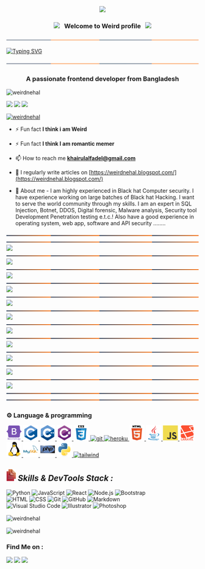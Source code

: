 

<p align="center"><img src="https://img.shields.io/badge/MADE%20IN BANGLADESHI-HACKER AND PROGRAMMER-green?colorA=%23ff0000&colorB=%23017e40&style=flat-square">
 
<h3 align="center">
  <img src="https://emoji.discord.st/emojis/768b108d-274f-4f44-a634-8477b16efce7.gif" width="25">
   &nbsp; Welcome to Weird profile &nbsp; 
  <img src="https://emoji.discord.st/emojis/768b108d-274f-4f44-a634-8477b16efce7.gif" width="25">
</h3>
 
<img align="center" alt="line" src="https://github.com/DalpatRathore/dalpatrathore/blob/main/assets/images/line-1.svg">
 
[![Typing SVG](https://readme-typing-svg.herokuapp.com?color=%23F70B10&size=27&lines=I+am+Nehal+Ahmed;+It's+Not+A+Just+Name+Bro;It's+A+BlackHat+Hacker!;Thank+You+Everyone)](https://git.io/typing-svg)
 
</p>
 
<img align="center" alt="line" src="https://github.com/DalpatRathore/dalpatrathore/blob/main/assets/images/line-1.svg">
 
<h3 align="center">A passionate frontend developer from Bangladesh</h3>

<p align="left"> <img src="https://komarev.com/ghpvc/?username=weirdnehal&label=Profile%20views&color=0e75b6&style=flat" alt="weirdnehal" /> </p>


<img src="https://img.shields.io/badge/Written%20In-Weird-cyan?style=flat-square">
<img src="https://img.shields.io/badge/Open%20Source-Yes-cyan?style=flat-square">
<img src="https://img.shields.io/badge/Author-Nehal--Ahmed-cyan?style=flat-square">

<p align="left"> <a href="https://github.com/ryo-ma/github-profile-trophy"><img src="https://github-profile-trophy.vercel.app/?username=weirdnehal" alt="weirdnehal" /></a> </p>





- ⚡ Fun fact **I think i am Weird**
- ⚡ Fun fact **I think I am romantic memer**

- 📫 How to reach me **khairulalfadel@gmail.com**

- 📝 I regularly write articles on [https://weirdnehal.blogspot.com/](https://weirdnehal.blogspot.com/)

- 💬 About me - I am highly experienced in Black hat
Computer security. I have experience working on large batches of Black hat Hacking. I want to serve the world community through my skills. I am an expert in SQL Injection, Botnet, DDOS, Digital forensic, Malware analysis, Security tool Development Penetration testing e.t.c.! Also have a good experience in operating system, web app, software and API security ........


 


<img align="center" alt="line" src="https://github.com/DalpatRathore/dalpatrathore/blob/main/assets/images/line-2.svg">
 
<img align="center" alt="line" src="https://github.com/DalpatRathore/dalpatrathore/blob/main/assets/images/line-2.svg">
 

<img src="https://img.shields.io/badge/NAME%20:-NEHAL AHMED-cyan?style=flat-square">
 
<img align="center" alt="line" src="https://github.com/DalpatRathore/dalpatrathore/blob/main/assets/images/line-2.svg">

<img src="https://img.shields.io/badge/OUR TEAM%20:-WEIRD 404-cyan?style=flat-square">
 
<img align="center" alt="line" src="https://github.com/DalpatRathore/dalpatrathore/blob/main/assets/images/line-2.svg">

<img src="https://img.shields.io/badge/RELIGION%20:-PURE MUSLIM-cyan?style=flat-square">
 
<img align="center" alt="line" src="https://github.com/DalpatRathore/dalpatrathore/blob/main/assets/images/line-2.svg">
 
<img src="https://img.shields.io/badge/RELATIONSHIP%20:-PURE SINGLE-cyan?style=flat-square">

 
<img align="center" alt="line" src="https://github.com/DalpatRathore/dalpatrathore/blob/main/assets/images/line-2.svg">
 
 
 <img src="https://img.shields.io/badge/NATIONALITY%20:-BANGLADESHI-cyan?style=flat-square">
 
<img align="center" alt="line" src="https://github.com/DalpatRathore/dalpatrathore/blob/main/assets/images/line-2.svg">
 

<img src="https://img.shields.io/badge/EDUCATION%20:-COMPUTER SCIENCE-cyan?style=flat-square">
 
<img align="center" alt="line" src="https://github.com/DalpatRathore/dalpatrathore/blob/main/assets/images/line-2.svg">
 

<img src="https://img.shields.io/badge/HOBBY%20:-PROGRAMMING AND HACKING-cyan?style=flat-square">
 
<img align="center" alt="line" src="https://github.com/DalpatRathore/dalpatrathore/blob/main/assets/images/line-2.svg">

<img src="https://img.shields.io/badge/GITHUB%20:-https://github.com/weirdnehal-cyan?style=flat-square">
 
<img align="center" alt="line" src="https://github.com/DalpatRathore/dalpatrathore/blob/main/assets/images/line-2.svg">
 

<img src="https://img.shields.io/badge/LINKEDIN%20:-https://www.linkedin.com/in/weirdnehal/-cyan?style=flat-square">
 
<img align="center" alt="line" src="https://github.com/DalpatRathore/dalpatrathore/blob/main/assets/images/line-2.svg">
 

<img src="https://img.shields.io/badge/FACEBOOK%20:-https://www.facebook.com/nehal.ahmed6-cyan?style=flat-square">

 
<img align="center" alt="line" src="https://github.com/DalpatRathore/dalpatrathore/blob/main/assets/images/line-2.svg">

<img src="https://img.shields.io/badge/INSTAGRAM%20In-https://www.instagram.com/weirdnehal/-cyan?style=flat-square">

<img align="center" alt="line" src="https://github.com/DalpatRathore/dalpatrathore/blob/main/assets/images/line-2.svg">
 
 
<img align="center" alt="line" src="https://github.com/DalpatRathore/dalpatrathore/blob/main/assets/images/line-2.svg">
 
 

 
### ⚙️   Language & programming
 
<p align="left"> <a href="https://getbootstrap.com" target="_blank"> <img src="https://raw.githubusercontent.com/devicons/devicon/master/icons/bootstrap/bootstrap-plain-wordmark.svg" alt="bootstrap" width="40" height="40"/> </a> <a href="https://www.cprogramming.com/" target="_blank"> <img src="https://raw.githubusercontent.com/devicons/devicon/master/icons/c/c-original.svg" alt="c" width="40" height="40"/> </a> <a href="https://www.w3schools.com/cpp/" target="_blank"> <img src="https://raw.githubusercontent.com/devicons/devicon/master/icons/cplusplus/cplusplus-original.svg" alt="cplusplus" width="40" height="40"/> </a> <a href="https://www.w3schools.com/cs/" target="_blank"> <img src="https://raw.githubusercontent.com/devicons/devicon/master/icons/csharp/csharp-original.svg" alt="csharp" width="40" height="40"/> </a> <a href="https://www.w3schools.com/css/" target="_blank"> <img src="https://raw.githubusercontent.com/devicons/devicon/master/icons/css3/css3-original-wordmark.svg" alt="css3" width="40" height="40"/> </a> <a href="https://git-scm.com/" target="_blank"> <img src="https://www.vectorlogo.zone/logos/git-scm/git-scm-icon.svg" alt="git" width="40" height="40"/> </a> <a href="https://heroku.com" target="_blank"> <img src="https://www.vectorlogo.zone/logos/heroku/heroku-icon.svg" alt="heroku" width="40" height="40"/> </a> <a href="https://www.w3.org/html/" target="_blank"> <img src="https://raw.githubusercontent.com/devicons/devicon/master/icons/html5/html5-original-wordmark.svg" alt="html5" width="40" height="40"/> </a> <a href="https://www.java.com" target="_blank"> <img src="https://raw.githubusercontent.com/devicons/devicon/master/icons/java/java-original.svg" alt="java" width="40" height="40"/> </a> <a href="https://developer.mozilla.org/en-US/docs/Web/JavaScript" target="_blank"> <img src="https://raw.githubusercontent.com/devicons/devicon/master/icons/javascript/javascript-original.svg" alt="javascript" width="40" height="40"/> </a> <a href="https://laravel.com/" target="_blank"> <img src="https://raw.githubusercontent.com/devicons/devicon/master/icons/laravel/laravel-plain-wordmark.svg" alt="laravel" width="40" height="40"/> </a> <a href="https://www.linux.org/" target="_blank"> <img src="https://raw.githubusercontent.com/devicons/devicon/master/icons/linux/linux-original.svg" alt="linux" width="40" height="40"/> </a> <a href="https://www.mysql.com/" target="_blank"> <img src="https://raw.githubusercontent.com/devicons/devicon/master/icons/mysql/mysql-original-wordmark.svg" alt="mysql" width="40" height="40"/> </a> <a href="https://www.php.net" target="_blank"> <img src="https://raw.githubusercontent.com/devicons/devicon/master/icons/php/php-original.svg" alt="php" width="40" height="40"/> </a> <a href="https://www.python.org" target="_blank"> <img src="https://raw.githubusercontent.com/devicons/devicon/master/icons/python/python-original.svg" alt="python" width="40" height="40"/> </a> <a href="https://tailwindcss.com/" target="_blank"> <img src="https://www.vectorlogo.zone/logos/tailwindcss/tailwindcss-icon.svg" alt="tailwind" width="40" height="40"/> </a> </p>
 
<h2><img width="25" src="https://github.com/DalpatRathore/dalpatrathore/blob/main/assets/icons/icon-skills.png" /><i> Skills & DevTools Stack :</i></h2>
 
![Python](https://img.shields.io/badge/-Python-05122A?style=flat&logo=python) 
![JavaScript](https://img.shields.io/badge/-JavaScript-05122A?style=flat&logo=javascript) 
![React](https://img.shields.io/badge/-React-05122A?style=flat&logo=react) 
![Node.js](https://img.shields.io/badge/-Node.js-05122A?style=flat&logo=node.js) 
![Bootstrap](https://img.shields.io/badge/-Bootstrap-05122A?style=flat&logo=bootstrap&logoColor=563D7C)\
![HTML](https://img.shields.io/badge/-HTML-05122A?style=flat&logo=HTML5) 
![CSS](https://img.shields.io/badge/-CSS-05122A?style=flat&logo=CSS3&logoColor=1572B6) 
![Git](https://img.shields.io/badge/-Git-05122A?style=flat&logo=git) 
![GitHub](https://img.shields.io/badge/-GitHub-05122A?style=flat&logo=github) 
![Markdown](https://img.shields.io/badge/-Markdown-05122A?style=flat&logo=markdown)\
![Visual Studio Code](https://img.shields.io/badge/-Visual%20Studio%20Code-05122A?style=flat&logo=visual-studio-code&logoColor=007ACC) 
![Illustrator](https://img.shields.io/badge/-Illustrator-05122A?style=flat&logo=adobe-illustrator) 
![Photoshop](https://img.shields.io/badge/-Photoshop-05122A?style=flat&logo=adobe-photoshop) 


 
<p><img align="center" src="https://github-readme-stats.vercel.app/api/top-langs?username=weirdnehal&show_icons=true&locale=en&layout=compact" alt="weirdnehal" /></p>

<p><img align="center" src="https://github-readme-streak-stats.herokuapp.com/?user=weirdnehal&" alt="weirdnehal" /></p>
 



### Find Me on :
<p align="left">
 <a href="https://github.com/weirdnehal" target="_blank"><img src="https://img.shields.io/badge/Github-weirdnehal-green?style=for-the-badge&logo=github"></a>
 <a href="https://www.instagram.com/weirdnehal" target="_blank"><img src="https://img.shields.io/badge/IG-%40nehalahmed.10-red?style=for-the-badge&logo=instagram"></a>
<a href="https://m.me/nehal.ahmed6" target="_blank"><img src="https://img.shields.io/badge/Chat-Messenger-blue?style=for-the-badge&logo=messenger"></a>
 
 
</p>





